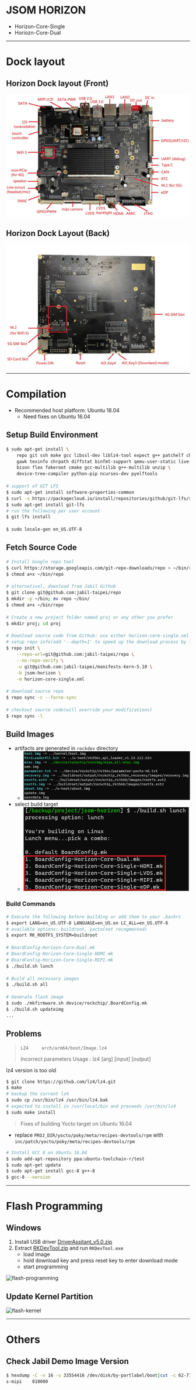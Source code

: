 # JSOM HORIZON

+ Horizon-Core-Single
+ Horiozn-Core-Dual

--------------------------------------------------------------------------------
# Dock layout

## Horizon Dock layout (Front)

![board-definition-2](./inc/board-definition-2.png)

## Horizon Dock Layout (Back)

![board-definition-1](./inc/board-definition-1.png)

--------------------------------------------------------------------------------
# Compilation

+ Recommended host platform: Ubuntu 18.04
    + Need fixes on Ubuntu 16.04

## Setup Build Environment

```bash
$ sudo apt-get install \
    repo git ssh make gcc libssl-dev liblz4-tool expect g++ patchelf chrpath \
    gawk texinfo chrpath diffstat binfmt-support qemu-user-static live-build \
    bison flex fakeroot cmake gcc-multilib g++-multilib unzip \
    device-tree-compiler python-pip ncurses-dev pyelftools

# support of GIT LFS
$ sudo apt-get install software-properties-common
$ curl -s https://packagecloud.io/install/repositories/github/git-lfs/script.deb.sh | sudo bash
$ sudo apt-get install git-lfs
# run the following per user account
$ git lfs install

$ sudo locale-gen en_US.UTF-8
```

## Fetch Source Code

```bash
# Install Google repo tool
$ curl https://storage.googleapis.com/git-repo-downloads/repo > ~/bin/repo
$ chmod a+x ~/bin/repo

# alternativel, download from Jabil Github
$ git clone git@github.com:jabil-taipei/repo
$ mkdir -p ~/bin; mv repo ~/bin/
$ chmod a+x ~/bin/repo

# Create a new project folder named proj or any other you prefer
$ mkdir proj; cd proj

# Download source code from Github: use either horizon-core-single.xml or horizon-core-dual.xml
# setup repo info(add '--depth=1' to speed up the download process by fetching only the last commits)
$ repo init \
    --repo-url=git@github.com:jabil-taipei/repo \
    --no-repo-verify \
    -u git@github.com:jabil-taipei/manifests-kern-5.10 \
    -b jsom-horizon \
    -m horizon-core-single.xml

# download source repo
$ repo sync -c --force-sync

# checkout source code(will override your modifications)
$ repo sync -l
```

## Build Images

+ artifacts are generated in `rockdev` directory
    + ![buildroot artifacts](inc/buildroot_artifacts.png)
+ select build target
    + ![compilation](./inc/compilation.png)

### Build Commands

```bash
# Execute the following before building or add them to your .bashrc
$ export LANG=en_US.UTF-8 LANGUAGE=en_US.en LC_ALL=en_US.UTF-8
# available options: buildroot, yocto(not recogmented)
$ export RK_ROOTFS_SYSTEM=buildroot

# BoardConfig-Horiozn-Core-Dual.mk
# BoardConfig-Horizon-Core-Single-HDMI.mk
# BoardConfig-Horizon-Core-Single-MIPI.mk
$ ./build.sh lunch

# Build all necessary images
$ ./build.sh all

# Generate flash image
$ sudo ./mkfirmware.sh device/rockchip/.BoardConfig.mk
$ ./build.sh updateimg
...
```

## Problems

>     LZ4     arch/arm64/boot/Image.lz4
>   Incorrect parameters
>   Usage :
>         lz4 [arg] [input] [output]

lz4 version is too old

```bash
$ git clone https://github.com/lz4/lz4.git
$ make
# backup the current lz4
$ sudo cp /usr/bin/lz4 /usr/bin/lz4.bak
# expected to install in /usr/local/bin and preceeds /usr/bin/lz4
$ sudo make install
```

>   Fixes of building Yocto target on Ubuntu 16.04

+ replace `PROJ_DIR/yocto/poky/meta/recipes-devtools/rpm` with  `inc/patch/yocto/poky/meta/recipes-devtools/rpm`

```bash
# Install GCC 8 on Ubuntu 16.04
$ sudo add-apt-repository ppa:ubuntu-toolchain-r/test
$ sudo apt-get update
$ sudo apt-get install gcc-8 g++-8
$ gcc-8 --version
```

--------------------------------------------------------------------------------
# Flash Programming

## Windows

1. Install USB driver [DriverAssitant_v5.0.zip](./inc/utils/DriverAssitant_v5.0.zip)
2. Extract [RKDevTool.zip](./inc/utils/RKDevTool.zip) and run `RKDevTool.exe`
    + load image
    + hold download key and press reset key to enter download mode
    + start programming

![flash-programming](./inc/flash-programming.png)

## Update Kernel Partition

![flash-kernel](./inc/flash-kernel.png)

--------------------------------------------------------------------------------
# Others

## Check Jabil Demo Image Version

```bash
$ hexdump -C -n 16 -s 33554416 /dev/disk/by-partlabel/boot|cut -c 62-77
s-mipi    010000
```
